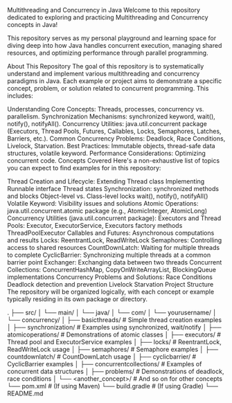 
Multithreading and Concurrency in Java
Welcome to this repository dedicated to exploring and practicing Multithreading and Concurrency concepts in Java!

This repository serves as my personal playground and learning space for diving deep into how Java handles concurrent execution, managing shared resources, and optimizing performance through parallel programming.

About This Repository
The goal of this repository is to systematically understand and implement various multithreading and concurrency paradigms in Java. Each example or project aims to demonstrate a specific concept, problem, or solution related to concurrent programming. This includes:

Understanding Core Concepts: Threads, processes, concurrency vs. parallelism.
Synchronization Mechanisms: synchronized keyword, wait(), notify(), notifyAll().
Concurrency Utilities: java.util.concurrent package (Executors, Thread Pools, Futures, Callables, Locks, Semaphores, Latches, Barriers, etc.).
Common Concurrency Problems: Deadlock, Race Conditions, Livelock, Starvation.
Best Practices: Immutable objects, thread-safe data structures, volatile keyword.
Performance Considerations: Optimizing concurrent code.
Concepts Covered
Here's a non-exhaustive list of topics you can expect to find examples for in this repository:

Thread Creation and Lifecycle:
Extending Thread class
Implementing Runnable interface
Thread states
Synchronization:
synchronized methods and blocks
Object-level vs. Class-level locks
wait(), notify(), notifyAll()
Volatile Keyword:
Visibility issues and solutions
Atomic Operations:
java.util.concurrent.atomic package (e.g., AtomicInteger, AtomicLong)
Concurrency Utilities (java.util.concurrent package):
Executors and Thread Pools:
Executor, ExecutorService, Executors factory methods
ThreadPoolExecutor
Callables and Futures:
Asynchronous computations and results
Locks:
ReentrantLock, ReadWriteLock
Semaphores:
Controlling access to shared resources
CountDownLatch:
Waiting for multiple threads to complete
CyclicBarrier:
Synchronizing multiple threads at a common barrier point
Exchanger:
Exchanging data between two threads
Concurrent Collections:
ConcurrentHashMap, CopyOnWriteArrayList, BlockingQueue implementations
Concurrency Problems and Solutions:
Race Conditions
Deadlock detection and prevention
Livelock
Starvation
Project Structure
The repository will be organized logically, with each concept or example typically residing in its own package or directory.

.
├── src/
│   └── main/
│       └── java/
│           └── com/
│               └── yourusername/
│                   └── concurrency/
│                       ├── basicthreads/        # Simple thread creation examples
│                       ├── synchronization/     # Examples using synchronized, wait/notify
│                       ├── atomicoperations/    # Demonstrations of atomic classes
│                       ├── executors/           # Thread pool and ExecutorService examples
│                       ├── locks/               # ReentrantLock, ReadWriteLock usage
│                       ├── semaphores/          # Semaphore examples
│                       ├── countdownlatch/      # CountDownLatch usage
│                       ├── cyclicbarrier/       # CyclicBarrier examples
│                       ├── concurrentcollections/ # Examples of concurrent data structures
│                       ├── problems/            # Demonstrations of deadlock, race conditions
│                       └── <another_concept>/   # And so on for other concepts
└── pom.xml                  # (If using Maven)
└── build.gradle             # (If using Gradle)
└── README.md
